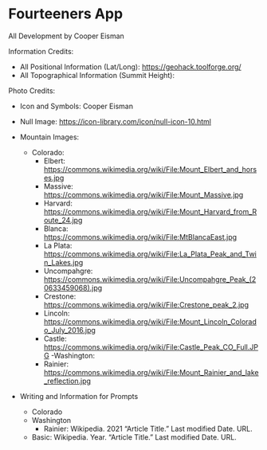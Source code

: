# Fourteeners App
All Development by Cooper Eisman


Information Credits:
- All Positional Information (Lat/Long): https://geohack.toolforge.org/
- All Topographical Information (Summit Height): 

Photo Credits:
- Icon and Symbols: Cooper Eisman
- Null Image: https://icon-library.com/icon/null-icon-10.html
- Mountain Images:
	- Colorado:
		- Elbert: https://commons.wikimedia.org/wiki/File:Mount_Elbert_and_horses.jpg
		- Massive: https://commons.wikimedia.org/wiki/File:Mount_Massive.jpg
		- Harvard: https://commons.wikimedia.org/wiki/File:Mount_Harvard_from_Route_24.jpg
		- Blanca: https://commons.wikimedia.org/wiki/File:MtBlancaEast.jpg
		- La Plata: https://commons.wikimedia.org/wiki/File:La_Plata_Peak_and_Twin_Lakes.jpg
		- Uncompahgre: https://commons.wikimedia.org/wiki/File:Uncompahgre_Peak_(20633459068).jpg
		- Crestone: https://commons.wikimedia.org/wiki/File:Crestone_peak_2.jpg
		- Lincoln: https://commons.wikimedia.org/wiki/File:Mount_Lincoln_Colorado_July_2016.jpg
		- Castle: https://commons.wikimedia.org/wiki/File:Castle_Peak_CO_Full.JPG
	-Washington:
		- Rainier: https://commons.wikimedia.org/wiki/File:Mount_Rainier_and_lake_reflection.jpg
		
- Writing and Information for Prompts
	- Colorado
	- Washington
		- Rainier: Wikipedia. 2021 “Article Title.” Last modified Date. URL.
	- Basic: Wikipedia. Year. “Article Title.” Last modified Date. URL.
